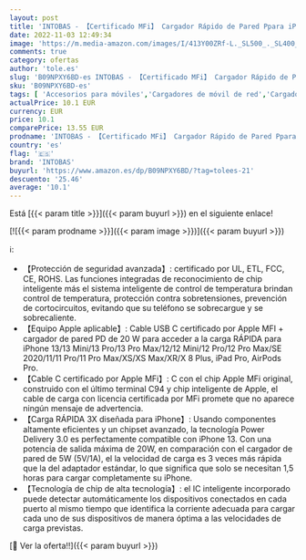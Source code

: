 ```yaml
---
layout: post
title: 'INTOBAS - 【Certificado MFi】 Cargador Rápido de Pared Ppara iPhone 20W PD Tipo C con 2M Cable USB C a Lightning de 6.6 pies Compatible con iPhone 13/12/12 Mini/12 Pro /12 Pro Max/11/XS/XR/X'
date: 2022-11-03 12:49:34
image: 'https://m.media-amazon.com/images/I/413Y00ZRf-L._SL500_._SL400_.jpg'
comments: true
category: ofertas
author: 'tole.es'
slug: 'B09NPXY6BD-es INTOBAS - 【Certificado MFi】 Cargador Rápido de Pared Ppara...'
sku: 'B09NPXY6BD-es'
tags: [ 'Accesorios para móviles','Cargadores de móvil de red','Cargadores para móviles','Comunicación móvil y accesorios','Electrónica','intobas','iphone','🇪🇸', ]
actualPrice: 10.1 EUR
currency: EUR
price: 10.1
comparePrice: 13.55 EUR
prodname: 'INTOBAS - 【Certificado MFi】 Cargador Rápido de Pared Ppara iPhone 20W PD Tipo C con 2M Cable USB C a Lightning de 6.6 pies Compatible con iPhone 13/12/12 Mini/12 Pro /12 Pro Max/11/XS/XR/X'
country: 'es'
flag: '🇪🇸'
brand: 'INTOBAS'
buyurl: 'https://www.amazon.es/dp/B09NPXY6BD/?tag=tolees-21'
descuento: '25.46'
average: '10.1'
---
```


Está [{{< param title >}}]({{< param buyurl >}}) en el siguiente enlace!

[![{{< param prodname >}}]({{< param image >}})]({{< param buyurl >}})

ℹ️:

- 【Protección de seguridad avanzada】: certificado por UL, ETL, FCC, CE, ROHS. Las funciones integradas de reconocimiento de chip inteligente más el sistema inteligente de control de temperatura brindan control de temperatura, protección contra sobretensiones, prevención de cortocircuitos, evitando que su teléfono se sobrecargue y se sobrecaliente.
- 【Equipo Apple aplicable】: Cable USB C certificado por Apple MFI + cargador de pared PD de 20 W para acceder a la carga RÁPIDA para iPhone 13/13 Mini/13 Pro/13 Pro Max/12/12 Mini/12 Pro/12 Pro Max/SE 2020/11/11 Pro/11 Pro Max/XS/XS Max/XR/X 8 Plus, iPad Pro, AirPods Pro.
- 【Cable C certificado por Apple MFi】: C con el chip Apple MFi original, construido con el último terminal C94 y chip inteligente de Apple, el cable de carga con licencia certificada por MFi promete que no aparece ningún mensaje de advertencia.
- 【Carga RÁPIDA 3X diseñada para iPhone】: Usando componentes altamente eficientes y un chipset avanzado, la tecnología Power Delivery 3.0 es perfectamente compatible con iPhone 13. Con una potencia de salida máxima de 20W, en comparación con el cargador de pared de 5W (5V/1A), el la velocidad de carga es 3 veces más rápida que la del adaptador estándar, lo que significa que solo se necesitan 1,5 horas para cargar completamente su iPhone.
- 【Tecnología de chip de alta tecnología】: el IC inteligente incorporado puede detectar automáticamente los dispositivos conectados en cada puerto al mismo tiempo que identifica la corriente adecuada para cargar cada uno de sus dispositivos de manera óptima a las velocidades de carga previstas.

[🛒 Ver la oferta!!]({{< param buyurl >}})

